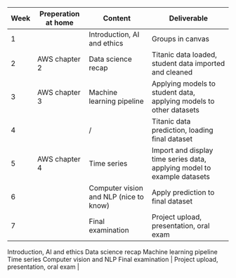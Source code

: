 

| Week | Preperation at home | Content | Deliverable |
|---|---|---|---|
|1| | Introduction, AI and ethics | Groups in canvas |
|2| AWS chapter 2 | Data science recap | Titanic data loaded, student data imported and cleaned |
|3| AWS chapter 3 | Machine learning pipeline | Applying models to student data, applying models to other datasets |
|4| | / | Titanic data prediction, loading final dataset |
|5| AWS chapter 4 | Time series | Import and display time series data, applying model to example datasets |
|6| | Computer vision and NLP (nice to know) | Apply prediction to final dataset |
|7| | Final examination | Project upload, presentation, oral exam |


Introduction, AI and ethics
Data science recap
Machine learning pipeline
Time series
Computer vision and NLP
Final examination | Project upload, presentation, oral exam |